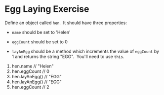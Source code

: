 # Egg Laying Exercise

Define an object called `hen`.  It should have three properties:

-   `name` should be set to 'Helen'

-   `eggCount` should be set to 0

-   `layAnEgg` should be a method which increments the value of `eggCount` by 1 and returns the string "EGG".  You'll need to use `this`.

1.  hen.name // "Helen"
2.  hen.eggCount // 0
3.  hen.layAnEgg()  // "EGG"
4.  hen.layAnEgg()  // "EGG"
5.  hen.eggCount // 2